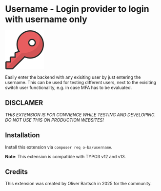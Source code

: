 # Username - Login provider to login with username only

![Username](./Resources/Public/Icons/Extension.png)

Easily enter the backend with any exisiting user by just entering the
username. This can be used for testing different users, next to the
exisiting switch user functionality, e.g. in case MFA has to be evaluated.

## DISCLAMER

*THIS EXTENSION IS FOR CONVIENCE WHILE TESTING AND DEVELOPING.
DO NOT USE THIS ON PRODUCTION WEBSITES!*

## Installation

Install this extension via `composer req o-ba/username`.

**Note**: This extension is compatible with TYPO3 v12 and v13.

## Credits

This extension was created by Oliver Bartsch in 2025 for the community.
